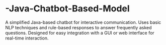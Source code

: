 # -Java-Chatbot-Based-Model
A simplified Java-based chatbot for interactive communication. Uses basic NLP techniques and rule-based responses to answer frequently asked questions. Designed for easy integration with a GUI or web interface for real-time interaction.
